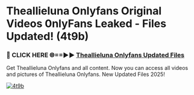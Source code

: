 # Theallieluna Onlyfans Original Videos 0nlyFans Leaked - Files Updated! (4t9b)

<h3>🔴 CLICK HERE 🌐==►► <a href="https://tinyurl.com/ehrbuxhb" rel="nofollow">Theallieluna Onlyfans Updated Files</a></h3>

Get Theallieluna Onlyfans and all content. Now you can access all videos and pictures of Theallieluna Onlyfans. New Updated Files 2025!

[![4t9b](https://i.imgur.com/lVYEuWS.gif)](https://tinyurl.com/ehrbuxhb)
